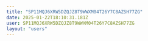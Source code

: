 ```yaml
---
title: "SP11MQJ6XRW5DZQJZ8T9WWXM04T26Y7C8AZSH77ZG"
date: 2025-01-22T18:10:31.181Z
user: SP11MQJ6XRW5DZQJZ8T9WWXM04T26Y7C8AZSH77ZG
layout: "users"
---
```

    